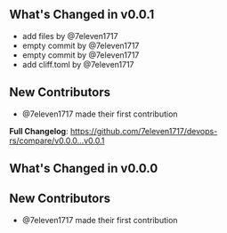 ## What's Changed in v0.0.1
* add files by @7eleven1717
* empty commit by @7eleven1717
* empty commit by @7eleven1717
* add cliff.toml by @7eleven1717

## New Contributors
* @7eleven1717 made their first contribution

**Full Changelog**: https://github.com/7eleven1717/devops-rs/compare/v0.0.0...v0.0.1

## What's Changed in v0.0.0

## New Contributors
* @7eleven1717 made their first contribution

<!-- generated by git-cliff -->
